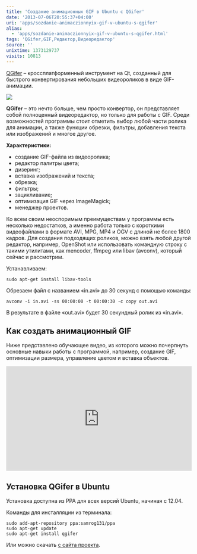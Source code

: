 ```yaml
---
title: 'Создание анимационных GIF в Ubuntu с QGifer'
date: '2013-07-06T20:55:37+04:00'
uri: 'apps/sozdanie-animaczionnyix-gif-v-ubuntu-s-qgifer'
alias: 
  - 'apps/sozdanie-animaczionnyix-gif-v-ubuntu-s-qgifer.html'
tags: 'QGifer,GIF,Редактор,Видеоредактор'
source: ''
unixtime: 1373129737
visits: 10813
---
```

[QGifer](http://sourceforge.net/projects/qgifer) – кроссплатформенный инструмент на Qt, созданный для быстрого конвертирования небольших видеороликов в виде GIF-анимации.

[![](img/2013/07/06/20-00/qgifer-9224923050-o.jpg)](img/2013/07/06/20-00/qgifer-9224923050-o.jpg)

**QGifer** – это нечто больше, чем просто конвертор, он представляет собой полноценный видеоредактор, но только для работы с GIF. Среди возможностей программы стоит отметить выбор любой части ролика для анимации, а также функции обрезки, фильтры, добавления текста или изображений и многое другое.

**Характеристики:**

*   создание GIF-файла из видеоролика;
*   редактор палитры цвета;
*   дизеринг;
*   вставка изображений и текста;
*   обрезка;
*   фильтры;
*   зацикливание;
*   оптимизация GIF через ImageMagick;
*   менеджер проектов.

Ко всем своим неоспоримым преимуществам у программы есть несколько недостатков, а именно работа только с короткими видеофайлами в формате AVI, MPG, MP4 и OGV с длиной не более 1800 кадров. Для создания подходящих роликов, можно взять любой другой редактор, например, OpenShot или использовать командную строку с такими утилитами, как mencoder, ffmpeg или libav (avconv), который сейчас и рассмотрим.

Устанавливаем:

```
sudo apt-get install libav-tools
```

Обрезаем файл с названием «in.avi» до 30 секунд с помощью команды:

```
avconv -i in.avi -ss 00:00:00 -t 00:00:30 -c copy out.avi
```

В результате в файле «out.avi» будет 30 секундный ролик из «in.avi».

## Как создать анимационный GIF

Ниже представлено обучающее видео, из которого можно почерпнуть основные навыки работы с программой, например, создание GIF, оптимизации размера, управление цветом и вставка объектов.

<iframe width="500" height="281" src="https://www.youtube.com/embed/SNTf5eNdL4Q" frameborder="0" allowfullscreen=""></iframe> 

## Установка QGifer в Ubuntu

Установка доступна из PPA для всех версий Ubuntu, начиная с 12.04.

Команды для инсталляции из терминала:

```
sudo add-apt-repository ppa:samrog131/ppa
sudo apt-get update
sudo apt-get install qgifer
```

Или можно скачать [с сайта проекта](http://sourceforge.net/projects/qgifer/files/).
